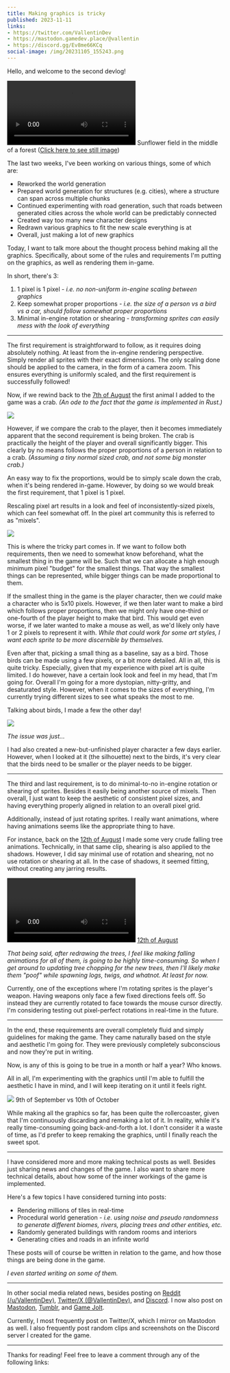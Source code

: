 ```yaml
---
title: Making graphics is tricky
published: 2023-11-11
links:
- https://twitter.com/VallentinDev
- https://mastodon.gamedev.place/@vallentin
- https://discord.gg/Ev8me66KCq
social-image: /img/20231105_155243.png
---
```


Hello, and welcome to the second devlog!

![](/vid/2023-11-11/2023-11-04-171626.mp4)
Sunflower field in the middle of a forest
([Click here to see still image](/img/20231105_155243.png))

The last two weeks, I've been working on various things, some of which are:

- Reworked the world generation
- Prepared world generation for structures (e.g. cities), where a structure can span across multiple chunks
- Continued experimenting with road generation, such that roads between generated cities across the whole world can be predictably connected
- Created way too many new character designs
- Redrawn various graphics to fit the new scale everything is at
- Overall, just making a lot of new graphics

Today, I want to talk more about the thought process behind making all the graphics. Specifically, about some of the rules and requirements I'm putting on the graphics, as well as rendering them in-game.

In short, there's 3:

1. 1 pixel is 1 pixel - _i.e. no non-uniform in-engine scaling between graphics_
2. Keep somewhat proper proportions - _i.e. the size of a person vs a bird vs a car, should follow somewhat proper proportions_
3. Minimal in-engine rotation or shearing - _transforming sprites can easily mess with the look of everything_

-----

The first requirement is straightforward to follow, as it requires doing absolutely nothing. At least from the in-engine rendering perspective. Simply render all sprites with their exact dimensions. The only scaling done should be applied to the camera, in the form of a camera zoom. This ensures everything is uniformly scaled, and the first requirement is successfully followed!

Now, if we rewind back to the [7th of August][tweet-crab] the first animal I added to the game was a crab. _(An ode to the fact that the game is implemented in Rust.)_

[tweet-crab]: https://twitter.com/VallentinDev/status/1688583347969093634

![](/img/2023-11-11/player-and-crab.gif)

However, if we compare the crab to the player, then it becomes immediately apparent that the second requirement is being broken. The crab is practically the height of the player and overall significantly bigger. This clearly by no means follows the proper proportions of a person in relation to a crab. _(Assuming a tiny normal sized crab, and not some big monster crab.)_

An easy way to fix the proportions, would be to simply scale down the crab, when it's being rendered in-game. However, by doing so we would break the first requirement, that 1 pixel is 1 pixel.

Rescaling pixel art results in a look and feel of inconsistently-sized pixels, which can feel somewhat off. In the pixel art community this is referred to as "mixels".

![](/img/2023-11-11/player-and-crab-inconsistent.gif)

This is where the tricky part comes in. If we want to follow both requirements, then we need to somewhat know beforehand, what the smallest thing in the game will be. Such that we can allocate a high enough minimum pixel "budget" for the smallest things. That way the smallest things can be represented, while bigger things can be made proportional to them.

If the smallest thing in the game is the player character, then we _could_ make a character who is 5x10 pixels. However, if we then later want to make a bird which follows proper proportions, then we might only have one-third or one-fourth of the player height to make that bird. This would get even worse, if we later wanted to make a mouse as well, as we'd likely only have 1 or 2 pixels to represent it with. _While that could work for some art styles, I want each sprite to be more discernible by themselves._

Even after that, picking a small thing as a baseline, say as a bird. Those birds can be made using a few pixels, or a bit more detailed. All in all, this is quite tricky. Especially, given that my experience with pixel art is quite limited. I do however, have a certain look look and feel in my head, that I'm going for. Overall I'm going for a more dystopian, nitty-gritty, and desaturated style. However, when it comes to the sizes of everything, I'm currently trying different sizes to see what speaks the most to me.

Talking about birds, I made a few the other day!

![](/img/2023-11-11/birds-and-player.png)

_The issue was just..._

I had also created a new-but-unfinished player character a few days earlier. However, when I looked at it (the silhouette) next to the birds, it's very clear that the birds need to be smaller or the player needs to be bigger.

-----

The third and last requirement, is to do minimal-to-no in-engine rotation or shearing of sprites. Besides it easily being another source of mixels. Then overall, I just want to keep the aesthetic of consistent pixel sizes, and having everything properly aligned in relation to an overall pixel grid.

Additionally, instead of just rotating sprites. I really want animations, where having animations seems like the appropriate thing to have.

For instance, back on the [12th of August][tweet-chop-trees] I made some very crude falling tree animations. Technically, in that same clip, shearing is also applied to the shadows. However, I did say minimal use of rotation and shearing, not no use rotation or shearing at all. In the case of shadows, it seemed fitting, without creating any jarring results.

![](/vid/2023-11-11/2023-08-12-212742.mp4)
[12th of August][tweet-chop-trees]

[tweet-chop-trees]: https://twitter.com/VallentinDev/status/1690446699343265793

_That being said, after redrawing the trees, I feel like making falling animations for all of them, is going to be highly time-consuming. So when I get around to updating tree chopping for the new trees, then I'll likely make them "poof" while spawning logs, twigs, and whatnot. At least for now._

Currently, one of the exceptions where I'm rotating sprites is the player's weapon. Having weapons only face a few fixed directions feels off. So instead they are currently rotated to face towards the mouse cursor directly. I'm considering testing out pixel-perfect rotations in real-time in the future.

-----

In the end, these requirements are overall completely fluid and simply guidelines for making the game. They came naturally based on the style and aesthetic I'm going for. They were previously completely subconscious and now they're put in writing.

Now, is any of this is going to be true in a month or half a year? Who knows.

All in all, I'm experimenting with the graphics until I'm able to fulfill the aesthetic I have in mind, and I will keep iterating on it until it feels right.

![](/img/2023-11-11/cars.png)
9th of September vs 10th of October

While making all the graphics so far, has been quite the rollercoaster, given that I'm continuously discarding and remaking a lot of it. In reality, while it's really time-consuming going back-and-forth a lot. I don't consider it a waste of time, as I'd prefer to keep remaking the graphics, until I finally reach the sweet spot.

-----

I have considered more and more making technical posts as well. Besides just sharing news and changes of the game. I also want to share more technical details, about how some of the inner workings of the game is implemented.

Here's a few topics I have considered turning into posts:

- Rendering millions of tiles in real-time
- Procedural world generation - _i.e. using noise and pseudo randomness to generate different biomes, rivers, placing trees and other entities, etc._
- Randomly generated buildings with random rooms and interiors
- Generating cities and roads in an infinite world

These posts will of course be written in relation to the game, and how those things are being done in the game.

_I even started writing on some of them._

-----

In other social media related news, besides posting on [Reddit (/u/VallentinDev)][Reddit], [Twitter/X (@VallentinDev)][Twitter], and [Discord][Discord]. I now also post on [Mastodon][Mastodon], [Tumblr][Tumblr], and [Game Jolt][GameJolt].

Currently, I most frequently post on Twitter/X, which I mirror on Mastodon as well. I also frequently post random clips and screenshots on the Discord server I created for the game.

[Reddit]: https://www.reddit.com/user/VallentinDev/submitted/
[Twitter]: https://twitter.com/VallentinDev
[Discord]: https://discord.gg/Ev8me66KCq

[Mastodon]: https://mastodon.gamedev.place/@vallentin
[Tumblr]: https://www.tumblr.com/blog/vallentindev
[GameJolt]: https://gamejolt.com/@vallentin

-----

Thanks for reading! Feel free to leave a comment through any of the following links:
